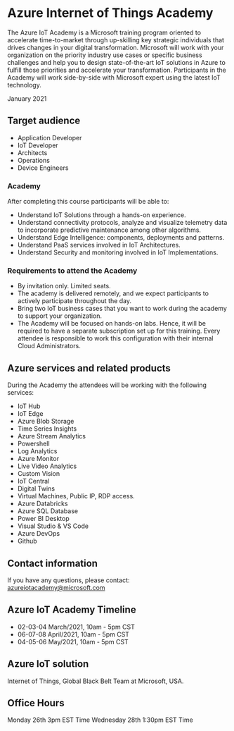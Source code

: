 # Azure Internet of Things Academy

The Azure IoT Academy is a Microsoft training program oriented to accelerate time-to-market through up-skilling key strategic individuals that drives changes in your digital transformation.
Microsoft will work with your organization on the priority industry use cases or specific business challenges and help you to design state-of-the-art IoT solutions in Azure to fulfill those priorities and accelerate your transformation.
Participants in the Academy will work side-by-side with Microsoft expert using the latest IoT technology.

January 2021

## Target audience

- Application Developer
- IoT Developer
- Architects
- Operations
- Device Engineers

### Academy

After completing this course participants will be able to:
- Understand IoT Solutions through a hands-on experience.
- Understand connectivity protocols, analyze and visualize telemetry data to incorporate predictive maintenance among other algorithms.
- Understand Edge Intelligence: components, deployments and patterns.
- Understand PaaS services involved in IoT Architectures. 
- Understand Security and monitoring involved in IoT Implementations.


### Requirements to attend the Academy

- By invitation only. Limited seats.
- The academy is delivered remotely, and we expect participants to actively participate
throughout the day.
- Bring two IoT business cases that you want to work during the academy to support your organization.
- The Academy will be focused on hands-on labs. Hence, it will be required to have a separate subscription set up for this training. Every attendee is responsible to work this configuration with their internal Cloud Administrators. 

## Azure services and related products
During the Academy the attendees will be working with the following services: 

- IoT Hub
- IoT Edge
- Azure Blob Storage
- Time Series Insights
- Azure Stream Analytics
- Powershell
- Log Analytics
- Azure Monitor
- Live Video Analytics
- Custom Vision
- IoT Central
- Digital Twins
- Virtual Machines, Public IP, RDP access.
- Azure Databricks
- Azure SQL Database
- Power BI Desktop
- Visual Studio & VS Code
- Azure DevOps
- Github

## Contact information
If you have any questions, please contact: azureiotacademy@microsoft.com

## Azure IoT Academy Timeline

- 02-03-04 March/2021, 10am - 5pm CST
- 06-07-08 April/2021, 10am - 5pm CST
- 04-05-06 May/2021, 10am - 5pm CST 

## Azure IoT solution

Internet of Things, Global Black Belt Team at Microsoft, USA.


## Office Hours

Monday 26th 3pm EST Time
Wednesday 28th 1:30pm EST Time
